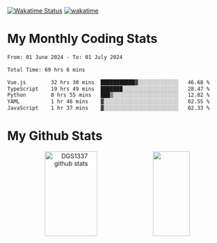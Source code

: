 [![Wakatime Status](https://github.com/noopurphalak/noopurphalak/workflows/wakatime-status-update/badge.svg)](https://github.com/noopurphalak/noopurphalak/actions/workflows/main.yml)
[![wakatime](https://wakatime.com/badge/user/80ace140-ef40-4fdd-b8ed-f3be3d2e1aea.svg)](https://wakatime.com/@80ace140-ef40-4fdd-b8ed-f3be3d2e1aea)

# My Monthly Coding Stats

<!--START_SECTION:waka-->

```txt
From: 01 June 2024 - To: 01 July 2024

Total Time: 69 hrs 6 mins

Vue.js        32 hrs 30 mins  ███████████▓░░░░░░░░░░░░░   46.68 %
TypeScript    19 hrs 49 mins  ███████░░░░░░░░░░░░░░░░░░   28.47 %
Python        8 hrs 55 mins   ███▒░░░░░░░░░░░░░░░░░░░░░   12.82 %
YAML          1 hr 46 mins    ▓░░░░░░░░░░░░░░░░░░░░░░░░   02.55 %
JavaScript    1 hr 37 mins    ▓░░░░░░░░░░░░░░░░░░░░░░░░   02.33 %
```

<!--END_SECTION:waka-->

# My Github Stats
<div style="text-align: center;">
  <img width="49%" height="195px" src="https://github-readme-stats-sigma-five.vercel.app/api?username=noopurphalak&show_icons=true&count_private=true&hide_border=true&title_color=ecf2f8&icon_color=0d1117&text_color=FFFFFF&bg_color=0d1117" alt="DGS1337 github stats" />
  <img width="41%" height="195px" src="https://github-readme-stats-sigma-five.vercel.app/api/top-langs/?username=noopurphalak&layout=compact&hide_border=true&title_color=ecf2f8&text_color=FFFFFF&bg_color=0d1117" />
</div>
